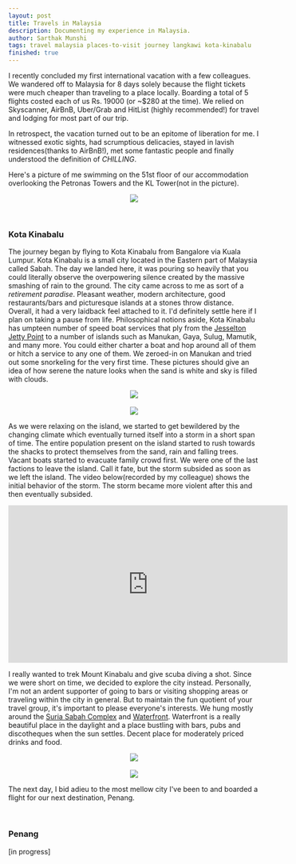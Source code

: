 ```yaml
---
layout: post
title: Travels in Malaysia
description: Documenting my experience in Malaysia.
author: Sarthak Munshi
tags: travel malaysia places-to-visit journey langkawi kota-kinabalu
finished: true
---
```


I recently concluded my first international vacation with a few colleagues. We wandered off to Malaysia for 8 days solely because the flight tickets were much cheaper than traveling to a place locally. Boarding a total of 5 flights costed each of us Rs. 19000 (or ~$280 at the time). We relied on Skyscanner, AirBnB, Uber/Grab and HitList (highly recommended!) for travel and lodging for most part of our trip.

In retrospect, the vacation turned out to be an epitome of liberation for me. I witnessed exotic sights, had scrumptious delicacies, stayed in lavish residences(thanks to AirBnB!), met some fantastic people and finally understood the definition of _CHILLING_.

Here's a picture of me swimming on the 51st floor of our accommodation overlooking the Petronas Towers and the KL Tower(not in the picture).

<p align="center">
<img style="max-width: 80%;" src="https://dl.dropboxusercontent.com/s/wtqo4pgmskv97zc/IMG_3051.JPG" />
</p>
<br />

### Kota Kinabalu

The journey began by flying to Kota Kinabalu from Bangalore via Kuala Lumpur. Kota Kinabalu is a small city located in the Eastern part of Malaysia called Sabah. The day we landed here, it was pouring so heavily that you could literally observe the overpowering silence created by the massive smashing of rain to the ground. The city came across to me as sort of a _retirement paradise_. Pleasant weather, modern architecture, good restaurants/bars and picturesque islands at a stones throw distance. Overall, it had a very laidback feel attached to it. I'd definitely settle here if I plan on taking a pause from life. Philosophical notions aside, Kota Kinabalu has umpteen number of speed boat services that ply from the <a href="https://goo.gl/maps/W6BcrpiMJL22">Jesselton Jetty Point</a> to a number of islands such as Manukan, Gaya, Sulug, Mamutik, and many more. You could either charter a boat and hop around all of them or hitch a service to any one of them. We zeroed-in on Manukan and tried out some snorkeling for the very first time. These pictures should give an idea of how serene the nature looks when the sand is white and sky is filled with clouds.

<p align="center">
<img style="max-width: 80%;" src="https://dl.dropboxusercontent.com/s/lgcb9pgriqj5rhy/Photo%2017-10-17%2C%206%2008%2040%20PM%20%281%29.jpg?dl=0" />
<br /><br />
<img style="max-width: 80%;" src="https://dl.dropboxusercontent.com/s/qrc8if5c1aii93z/Photo%2017-10-17%2C%2010%2026%2043%20AM.jpg?dl=0" />
</p>

As we were relaxing on the island, we started to get bewildered by the changing climate which eventually turned itself into a storm in a short span of time. The entire population present on the island started to rush towards the shacks to protect themselves from the sand, rain and falling trees. Vacant boats started to evacuate family crowd first. We were one of the last factions to leave the island. Call it fate, but the storm subsided as soon as we left the island. The video below(recorded by my colleague) shows the initial behavior of the storm. The storm became more violent after this and then eventually subsided.

<p align="center">
<iframe width="560" height="315" src="https://www.youtube.com/embed/siwEVrZOkvs" frameborder="0" gesture="media" allow="encrypted-media" allowfullscreen></iframe>
</p>

I really wanted to trek Mount Kinabalu and give scuba diving a shot. Since we were short on time, we decided to explore the city instead. Personally, I'm not an ardent supporter of going to bars or visiting shopping areas or traveling within the city in general. But to maintain the fun quotient of your travel group, it's important to please everyone's interests. We hung mostly around the <a href="https://goo.gl/maps/AvGNZ6CxPRK2">Suria Sabah Complex</a> and <a href="https://goo.gl/maps/YNzLCgnQAAw">Waterfront</a>. Waterfront is a really beautiful place in the daylight and a place bustling with bars, pubs and discotheques when the sun settles. Decent place for moderately priced drinks and food.

<p align="center">
<img style="max-width: 80%;" src="https://dl.dropboxusercontent.com/s/xo1qjy8d507butg/Photo%2017-10-17%2C%203%2048%2009%20PM.jpg?dl=0" />
<br /><br />
<img style="max-width: 80%;" src="https://www.mumonthemove.com/wp-content/uploads/2016/04/Kota-kinabalu-waterfront.jpg" />
</p>

The next day, I bid adieu to the most mellow city I've been to and boarded a flight for our next destination, Penang.

<br/>

### Penang


 [in progress]
